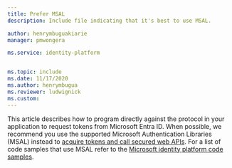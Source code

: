 ```yaml
---
title: Prefer MSAL
description: Include file indicating that it's best to use MSAL. 

author: henrymbuguakiarie
manager: pmwongera

ms.service: identity-platform


ms.topic: include
ms.date: 11/17/2020
ms.author: henrymbugua
ms.reviewer: ludwignick
ms.custom: 
---
```


This article describes how to program directly against the protocol in your application to request tokens from Microsoft Entra ID. When possible, we recommend you use the supported Microsoft Authentication Libraries (MSAL) instead to [acquire tokens and call secured web APIs](../authentication-flows-app-scenarios.md#scenarios-and-supported-authentication-flows). For a list of code samples that use MSAL refer to the [Microsoft identity platform code samples](../sample-v2-code.md).
